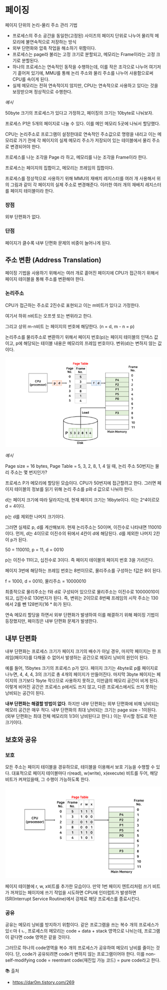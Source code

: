 # 페이징

페이지 단위의 논리-물리 주소 관리 기법

- 프로세스의 주소 공간을 동일한(고정된) 사이즈의 페이지 단위로 나누어 물리적 메모리에 불연속적으로 저장하는 방식
- 외부 단편화와 압축 작업을 해소하기 위함이다.
- 프로세스는 page라 불리는 고정 크기로 분할되고, 메모리는 Frame이라는 고정 크기로 분할된다.
- 하나의 프로세스는 연속적인 동작을 수행하는데, 이를 작은 조각으로 나누어 여기저기 흩어져 있기에, MMU를 통해 논리 주소와 물리 주소를 나누어 사용함으로써 CPU를 속이게 된다.
- 실제 메모리는 전혀 연속적이지 않지만, CPU는 연속적으로 사용하고 있다는 것을 보장받으며 정상적으로 수행한다.

*예시*

50byte 크기의 프로세스가 있다고 가정하고, 페이징의 크기는 10byte로 나눠보자. 

프로세스 P1은 5개의 페이지로 나눌 수 있다. 이를 메인 메모리 5곳에 나눠서 할당했다. 

CPU는 논리주소로 프로그램이 설정한대로 연속적인 주소값으로 명령을 내리고 이는 메모리로 가기 전에 각 페이지의 실제 메모리 주소가 저장되어 있는 테이블에서 물리 주소로 변경되어야 한다. 

프로세스를 나눈 조각을 Page 라 하고, 메모리를 나눈 조각을 Frame이라 한다. 

프로세스는 페이지의 집합이고, 메모리는 프레임의 집합이다. 

프로세스를 정상적으로 사용하기 위해 MMU의 재배치 레지스터를 여러 개 사용해서 위의 그림과 같이 각 페이지의 실제 주소로 변경해준다. 이러한 여러 개의 재배치 레지스터를 페이지 테이블이라 한다. 

### 장점

외부 단편화가 없다. 

### 단점

페이지가 클수록 내부 단편화 문제의 비중이 늘어나게 된다. 

## 주소 변환 (Address Translation)

페이징 기법을 사용하기 위해서는 여러 개로 흩어진 페이지에 CPU가 접근하기 위해서 페이지 테이블을 통해 주소를 변환해야 한다. 

### 논리주소

CPU가 접근하는 주소로 2진수로 표현되고 이는 m비트가 있다고 가정한다. 

여기서 하위 n비트는 오프셋 또는 변위라고 한다. 

그리고 상위 m-n비트 는 페이지의 번호에 해당한다. (n = d, m - n = p)

논리주소를 물리주소로 변환하기 위해서 페이지 번호(p)는 페이지 테이블의 인덱스 값이고, p에 해당되는 테이블 내용은 메모리의 프레임 번호이다. 변위(d)는 변하지 않는 값이다. 

![img](img/ye_paging1.png)

*예시*

Page size = 16 bytes, Page Table = 5, 3, 2, 8, 1, 4 일 때, 논리 주소 50번지는 물리 주소는 몇 번지인가?

프로세스 P가 메모리에 할당된 모습이다. CPU가 50번지에 접근할려고 한다. 그러면 페이지 테이블의 정보를 읽기 위해 논리 주소를 p와 d 값으로 나눠야 한다. 

d는 페이지 크기에 따라 달라지는데, 현재 페이지 크기는 16byte이다. 이는 2^4이르모 d = 4이다. 

p는 d를 제외한 나머지 크기이다. 

그러면 실제로 p, d를 계산해보자. 현재 논리주소는 50이며, 이진수로 나타내면 110010 이다. 먼저, d는 4이므로 이진수의 뒤에서 4칸이 d에 해당된다. d를 제외한 나머지 2칸이 p가 된다. 

50 = 110010, p = 11, d = 0010

p는 이진수 11이고, 십진수로 3이다. 즉 페이지 테이블의 페이지 번호 3을 가리킨다. 

페이지 3번에 해당하는 프레임 번호는 8번이므로, 물리주소를 구성하는 f값은 8이 된다. 

f = 1000, d = 0010, 물리주소 = 10000010

최종적으로 물리주소는 f와 d로 구성되어 있으므로 물리주소는 이진수로 10000010이 되고, 십진수로 130번지가 된다. 즉, 변위는 2이므로 8번째 프레임의 시작 주소는 130에서 2를 뺀 128번지(16 * 8)가 된다. 

연속 메모리 할당을 하면서 외부 단편화가 발생하여 이를 해결하기 위해 페이징 기법이 등장했지만, 페이징은 내부 단편화 문제가 발생한다. 

## 내부 단편화

내부 단편화는 프로세스 크기가 페이지 크기의 배수가 아닐 경우, 마지막 페이지는 한 프레임(페이지)를 다채울 수 없어서 발생하는 공간으로 메모리 낭비의 원인이 된다. 

예를 들어, 15bytes 크기의 프로세스 p가 있다. 페이지 크기는 4byte로 p를 페이지로 나누면, 4, 4, 4, 3의 크기로 총 4개의 페이지가 만들어진다. 마지막 3byte 페이지는 페이지의 크기보다 1byte 작으므로 사용하지 못하고, 이만큼의 메모리 공간이 비게 된다. 이렇게 비어진 공간은 프로세스 p에서도 쓰지 않고, 다른 프로세스에서도 쓰지 못하는 낭비되는 공간이 된다. 

**내부 단편화는 해결할 방법이 없다**. 하지만 내부 단편화는 외부 단편화에 비해 낭비되는 메모리 공간은 매우 적다. 내부 단편화의 최대 낭비되는 크기는 page size - 1이된다. (외부 단편화는 최대 전체 메모리의 1/3이 낭비된다고 한다.) 이는 무시할 정도로 작은 크기이다. 

## 보호와 공유

### 보호

모든 주소는 페이지 테이블을 경유하므로, 테이블을 이용해서 보호 기능을 수행할 수 있다. 대표적으로 페이지 테이블마다 r(read), w(write), x(execute) 비트를 두어, 해당 비트가 켜져있을때, 그 수행이 가능하도록 한다. 

![img](img/ye_paging2.png)

페이지 테이블에 r, w, x비트를 추가한 모습이다. 만약 1번 페이지 엔트리처럼 쓰기 비트가 꺼져있는 페이지에 쓰기 작업을 시도하면 CPU에 인터럽트가 발생하면 ISR(Interrupt Service Routine)에서 강제로 해당 프로세스를 종료시킨다. 

### 공유

공유는 메모리 낭비를 방지하기 위함이다. 같은 프로그램을 쓰는 복수 개의 프로세스가 있ㄷ마ㅕㄴ, 프로세스의 메모리는 code + data + stack 영역으로 나뉘는데, 프로그램이 같다면 code 영역은 같을 것이다. 

그러므로 하나의 code영역을 복수 개의 프로세스가 공유하여 메모리 낭비를 줄이는 것이다. 단, code가 공유되려면 code가 변하지 않는 프로그램이어야 한다. 이를 non-self-modifying code = reentrant code(재진입 가능 코드) = pure code라고 한다. 

 

📚 출처

- https://dar0m.tistory.com/269
